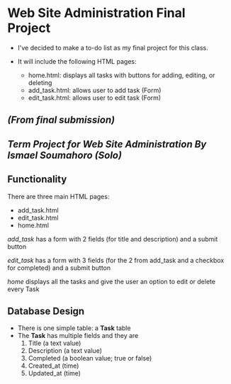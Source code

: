 # **Web Site Administration Final Project**

-   I've decided to make a to-do list as my final project for this class.

-   It will include the following HTML pages:
    -   home.html: displays all tasks with buttons for adding, editing, or deleting
    -   add_task.html: allows user to add task (Form)
    -   edit_task.html: allows user to edit task (Form)

## _(From final submission)_

## _**Term Project for Web Site Administration** By Ismael Soumahoro (Solo)_

## **Functionality**

There are three main HTML pages:

-   add_task.html
-   edit_task.html
-   home.html

_add_task_ has a form with 2 fields (for title and description) and a submit button

_edit_task_ has a form with 3 fields (for the 2 from add_task and a checkbox for completed) and a submit button

_home_ displays all the tasks and give the user an option to edit or delete every Task

## **Database Design**

-   There is one simple table: a **Task** table
-   The **Task** has multiple fields and they are
    1. Title (a text value)
    2. Description (a text value)
    3. Completed (a boolean value; true or false)
    4. Created_at (time)
    5. Updated_at (time)

